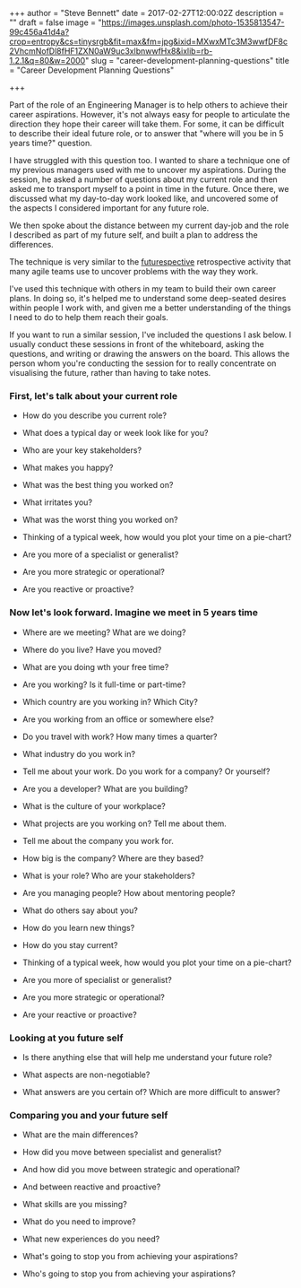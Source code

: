 +++
author = "Steve Bennett"
date = 2017-02-27T12:00:02Z
description = ""
draft = false
image = "https://images.unsplash.com/photo-1535813547-99c456a41d4a?crop=entropy&cs=tinysrgb&fit=max&fm=jpg&ixid=MXwxMTc3M3wwfDF8c2VhcmNofDl8fHF1ZXN0aW9uc3xlbnwwfHx8&ixlib=rb-1.2.1&q=80&w=2000"
slug = "career-development-planning-questions"
title = "Career Development Planning Questions"

+++


Part of the role of an Engineering Manager is to help others to achieve their career aspirations. However, it's not always easy for people to articulate the direction they hope their career will take them. For some, it can be difficult to describe their ideal future role, or to answer that "where will you be in 5 years time?" question.

I have struggled with this question too. I wanted to share a technique one of my previous managers used with me to uncover my aspirations. During the session, he asked a number of questions about my current role and then asked me to transport myself to a point in time in the future. Once there, we discussed what my day-to-day work looked like, and uncovered some of the aspects I considered important for any future role.

We then spoke about the distance between my current day-job and the role I described as part of my future self, and built a plan to address the differences.

The technique is very similar to the [futurespective](http://blog.crisp.se/2011/08/15/anderslaestadius/1313413369639) retrospective activity that many agile teams use to uncover problems with the way they work.

I've used this technique with others in my team to build their own career plans. In doing so, it's helped me to understand some deep-seated desires within people I work with, and given me a better understanding of the things I need to do to help them reach their goals.

If you want to run a similar session, I've included the questions I ask below. I usually conduct these sessions in front of the whiteboard, asking the questions, and writing or drawing the answers on the board. This allows the person whom you're conducting the session for to really concentrate on visualising the future, rather than having to take notes.

### First, let's talk about your current role

- How do you describe you current role?

- What does a typical day or week look like for you?

- Who are your key stakeholders?

- What makes you happy?

- What was the best thing you worked on?

- What irritates you?

- What was the worst thing you worked on?

- Thinking of a typical week, how would you plot your time on a pie-chart?

- Are you more of a specialist or generalist?

- Are you more strategic or operational?

- Are you reactive or proactive?


### Now let's look forward. Imagine we meet in 5 years time

- Where are we meeting? What are we doing?

- Where do you live? Have you moved?

- What are you doing wth your free time?

- Are you working? Is it full-time or part-time?

- Which country are you working in? Which City?

- Are you working from an office or somewhere else?

- Do you travel with work? How many times a quarter?

- What industry do you work in?

- Tell me about your work. Do you work for a company? Or yourself?

- Are you a developer? What are you building?

- What is the culture of your workplace?

- What projects are you working on? Tell me about them.

- Tell me about the company you work for.

- How big is the company? Where are they based?

- What is your role? Who are your stakeholders?

- Are you managing people? How about mentoring people?

- What do others say about you?

- How do you learn new things?

- How do you stay current?

- Thinking of a typical week, how would you plot your time on a pie-chart?

- Are you more of specialist or generalist?

- Are you more strategic or operational?

- Are your reactive or proactive?


### Looking at you future self

- Is there anything else that will help me understand your future role?

- What aspects are non-negotiable?

- What answers are you certain of? Which are more difficult to answer?


### Comparing you and your future self

- What are the main differences?

- How did you move between specialist and generalist?

- And how did you move between strategic and operational?

- And between reactive and proactive?

- What skills are you missing?

- What do you need to improve?

- What new experiences do you need?

- What's going to stop you from achieving your aspirations?

- Who's going to stop you from achieving your aspirations?



